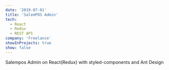 ```yaml
---
date: '2019-07-01'
title: 'SalemPOS Admin'
tech:
  - React
  - Redux
  - REST API
company: 'Freelance'
showInProjects: true
show: false
---
```


Salempos Admin on React(Redux) with styled-components and Ant Design
